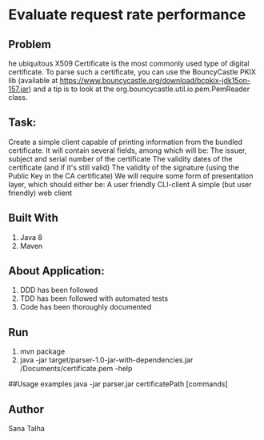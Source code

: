 # Evaluate request rate performance

## Problem
he ubiquitous X509 Certificate is the most commonly used type of digital certificate. To parse such a certificate, you can use the BouncyCastle PKIX lib (available at https://www.bouncycastle.org/download/bcpkix-jdk15on-157.jar) and a tip is to look at the org.bouncycastle.util.io.pem.PemReader class. 

## Task:
Create a simple client capable of printing information from the bundled certificate. It will contain several fields, among which will be:
The issuer, subject and serial number of the certificate
The validity dates of the certificate (and if it's still valid)
The validity of the signature (using the Public Key in the CA certificate) 
We will require some form of presentation layer, which should either be:
A user friendly CLI-client 
A simple (but user friendly) web client 
## Built With
1. Java 8
2. Maven

## About Application:
1. DDD has been followed
2. TDD has been followed with automated tests
3. Code has been thoroughly documented

## Run
1. mvn package
2. java -jar target/parser-1.0-jar-with-dependencies.jar /Documents/certificate.pem -help 

##Usage examples
java -jar parser.jar certificatePath [commands]

## Author
Sana Talha
